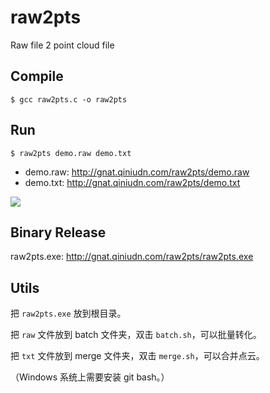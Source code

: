 # raw2pts
Raw file 2 point cloud file


## Compile

``` shell
$ gcc raw2pts.c -o raw2pts
```

## Run

``` shell
$ raw2pts demo.raw demo.txt
```

* demo.raw: <http://gnat.qiniudn.com/raw2pts/demo.raw>
* demo.txt: <http://gnat.qiniudn.com/raw2pts/demo.txt>

![](http://gnat.qiniudn.com/raw2pts/demo.png)

## Binary Release

raw2pts.exe: <http://gnat.qiniudn.com/raw2pts/raw2pts.exe>

## Utils

把 `raw2pts.exe` 放到根目录。

把 `raw` 文件放到 batch 文件夹，双击 `batch.sh`，可以批量转化。

把 `txt` 文件放到 merge 文件夹，双击 `merge.sh`，可以合并点云。

（Windows 系统上需要安装 git bash。）
